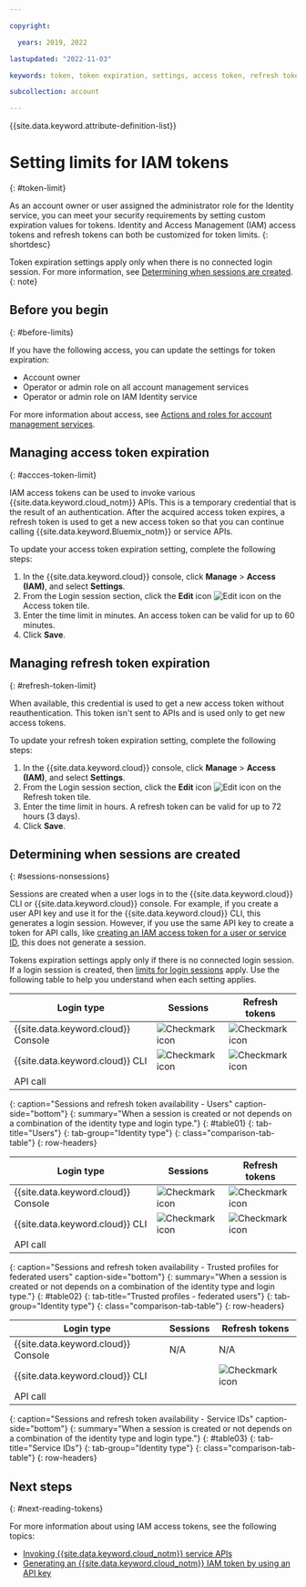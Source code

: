 ```yaml
---

copyright:

  years: 2019, 2022

lastupdated: "2022-11-03"

keywords: token, token expiration, settings, access token, refresh token, IAM

subcollection: account

---
```


{{site.data.keyword.attribute-definition-list}}

# Setting limits for IAM tokens
{: #token-limit}

As an account owner or user assigned the administrator role for the Identity service, you can meet your security requirements by setting custom expiration values for tokens. Identity and Access Management (IAM) access tokens and refresh tokens can both be customized for token limits.
{: shortdesc}

Token expiration settings apply only when there is no connected login session. For more information, see [Determining when sessions are created](#sessions-nonsessions).
{: note}


## Before you begin
{: #before-limits}

If you have the following access, you can update the settings for token expiration:

- Account owner
- Operator or admin role on all account management services
- Operator or admin role on IAM Identity service

For more information about access, see [Actions and roles for account management services](/docs/account?topic=account-account-services&interface=ui#account-management-actions-roles).

## Managing access token expiration
{: #accces-token-limit}

IAM access tokens can be used to invoke various {{site.data.keyword.cloud_notm}} APIs. This is a temporary credential that is the result of an authentication. After the acquired access token expires, a refresh token is used to get a new access token so that you can continue calling {{site.data.keyword.Bluemix_notm}} or service APIs.

To update your access token expiration setting, complete the following steps:

1. In the {{site.data.keyword.cloud}} console, click **Manage** > **Access (IAM)**, and select **Settings**.
1. From the Login session section, click the **Edit** icon ![Edit icon](../icons/edit-tagging.svg "Edit") on the Access token tile.
1. Enter the time limit in minutes. An access token can be valid for up to 60 minutes.
1. Click **Save**.


## Managing refresh token expiration
{: #refresh-token-limit}

When available, this credential is used to get a new access token without reauthentication. This token isn't sent to APIs and is used only to get new access tokens.

To update your refresh token expiration setting, complete the following steps:

1. In the {{site.data.keyword.cloud}} console, click **Manage** > **Access (IAM)**, and select **Settings**.
1. From the Login session section, click the **Edit** icon ![Edit icon](../icons/edit-tagging.svg "Edit") on the Refresh token tile.
1. Enter the time limit in hours. A refresh token can be valid for up to 72 hours (3 days).
1. Click **Save**.


## Determining when sessions are created
{: #sessions-nonsessions}

Sessions are created when a user logs in to the {{site.data.keyword.cloud}} CLI or {{site.data.keyword.cloud}} console. For example, if you create a user API key and use it for the {{site.data.keyword.cloud}} CLI, this generates a login session. However, if you use the same API key to create a token for API calls, like [creating an IAM access token for a user or service ID](https://cloud.ibm.com/apidocs/iam-identity-token-api#gettoken-apikey), this does not generate a session.

Tokens expiration settings apply only if there is no connected login session. If a login session is created, then [limits for login sessions](/docs/account?topic=account-iam-work-sessions) apply. Use the following table to help you understand when each setting applies.

| Login type | Sessions | Refresh tokens |
|------------|----------|----------------|
| {{site.data.keyword.cloud}} Console | ![Checkmark icon](../icons/checkmark-icon.svg) | ![Checkmark icon](../icons/checkmark-icon.svg) |
| {{site.data.keyword.cloud}} CLI | ![Checkmark icon](../icons/checkmark-icon.svg) | ![Checkmark icon](../icons/checkmark-icon.svg) |
| API call                        |                                                |                                                |
{: caption="Sessions and refresh token availability - Users" caption-side="bottom"}
{: summary="When a session is created or not depends on a combination of the identity type and login type."}
{: #table01}
{: tab-title="Users"}
{: tab-group="Identity type"}
{: class="comparison-tab-table"}
{: row-headers}

| Login type | Sessions | Refresh tokens |
|------------|----------|----------------|
| {{site.data.keyword.cloud}} Console | ![Checkmark icon](../icons/checkmark-icon.svg) | ![Checkmark icon](../icons/checkmark-icon.svg) |
| {{site.data.keyword.cloud}} CLI | ![Checkmark icon](../icons/checkmark-icon.svg) | ![Checkmark icon](../icons/checkmark-icon.svg) |
| API call                        |                                                |                                                |
{: caption="Sessions and refresh token availability - Trusted profiles for federated users" caption-side="bottom"}
{: summary="When a session is created or not depends on a combination of the identity type and login type."}
{: #table02}
{: tab-title="Trusted profiles - federated users"}
{: tab-group="Identity type"}
{: class="comparison-tab-table"}
{: row-headers}

| Login type | Sessions | Refresh tokens |
|------------|----------|----------------|
| {{site.data.keyword.cloud}} Console | N/A | N/A |
| {{site.data.keyword.cloud}} CLI |         | ![Checkmark icon](../icons/checkmark-icon.svg) |
| API call                        |         |                                                |
{: caption="Sessions and refresh token availability - Service IDs" caption-side="bottom"}
{: summary="When a session is created or not depends on a combination of the identity type and login type."}
{: #table03}
{: tab-title="Service IDs"}
{: tab-group="Identity type"}
{: class="comparison-tab-table"}
{: row-headers}


## Next steps
{: #next-reading-tokens}

For more information about using IAM access tokens, see the following topics:

* [Invoking {{site.data.keyword.cloud_notm}} service APIs](/docs/account?topic=account-iamapikeysforservices)
* [Generating an {{site.data.keyword.cloud_notm}} IAM token by using an API key](/docs/account?topic=account-iamtoken_from_apikey)
